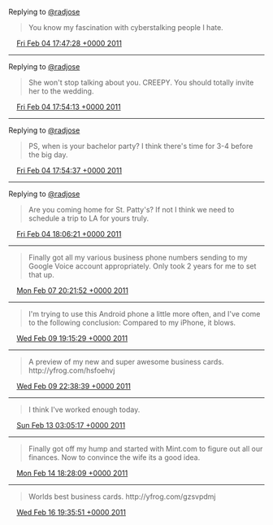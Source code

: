 Replying to [@radjose](https://twitter.com/RadleyJPhoenix/status/33578404800364544)

> You know my fascination with cyberstalking people I hate\.

<img src="../../media/tweet.ico" width="12" /> [Fri Feb 04 17:47:28 +0000 2011](https://twitter.com/timwasson/status/33582424793292800)

----

Replying to [@radjose](https://twitter.com/RadleyJPhoenix/status/33583811249840128)

> She won't stop talking about you\. CREEPY\. You should totally invite her to the wedding\.

<img src="../../media/tweet.ico" width="12" /> [Fri Feb 04 17:54:13 +0000 2011](https://twitter.com/timwasson/status/33584122999865344)

----

Replying to [@radjose](https://twitter.com/RadleyJPhoenix/status/33583811249840128)

> PS, when is your bachelor party? I think there's time for 3\-4 before the big day\.

<img src="../../media/tweet.ico" width="12" /> [Fri Feb 04 17:54:37 +0000 2011](https://twitter.com/timwasson/status/33584221465346049)

----

Replying to [@radjose](https://twitter.com/RadleyJPhoenix/status/33586964787630080)

> Are you coming home for St\. Patty's? If not I think we need to schedule a trip to LA for yours truly\.

<img src="../../media/tweet.ico" width="12" /> [Fri Feb 04 18:06:21 +0000 2011](https://twitter.com/timwasson/status/33587174850961408)

----

> Finally got all my various business phone numbers sending to my Google Voice account appropriately\. Only took 2 years for me to set that up\.

<img src="../../media/tweet.ico" width="12" /> [Mon Feb 07 20:21:52 +0000 2011](https://twitter.com/timwasson/status/34708442656546816)

----

> I'm trying to use this Android phone a little more often, and I've come to the following conclusion: Compared to my iPhone, it blows\.

<img src="../../media/tweet.ico" width="12" /> [Wed Feb 09 19:15:29 +0000 2011](https://twitter.com/timwasson/status/35416513766752256)

----

> A preview of my new and super awesome business cards\.  http://yfrog\.com/hsfoehvj

<img src="../../media/tweet.ico" width="12" /> [Wed Feb 09 22:38:39 +0000 2011](https://twitter.com/timwasson/status/35467641279877120)

----

> I think I've worked enough today\.

<img src="../../media/tweet.ico" width="12" /> [Sun Feb 13 03:05:17 +0000 2011](https://twitter.com/timwasson/status/36621905725227009)

----

> Finally got off my hump and started with Mint\.com to figure out all our finances\. Now to convince the wife its a good idea\.

<img src="../../media/tweet.ico" width="12" /> [Mon Feb 14 18:28:09 +0000 2011](https://twitter.com/timwasson/status/37216541602873344)

----

> Worlds best business cards\.  http://yfrog\.com/gzsvpdmj

<img src="../../media/tweet.ico" width="12" /> [Wed Feb 16 19:35:51 +0000 2011](https://twitter.com/timwasson/status/37958352424148992)